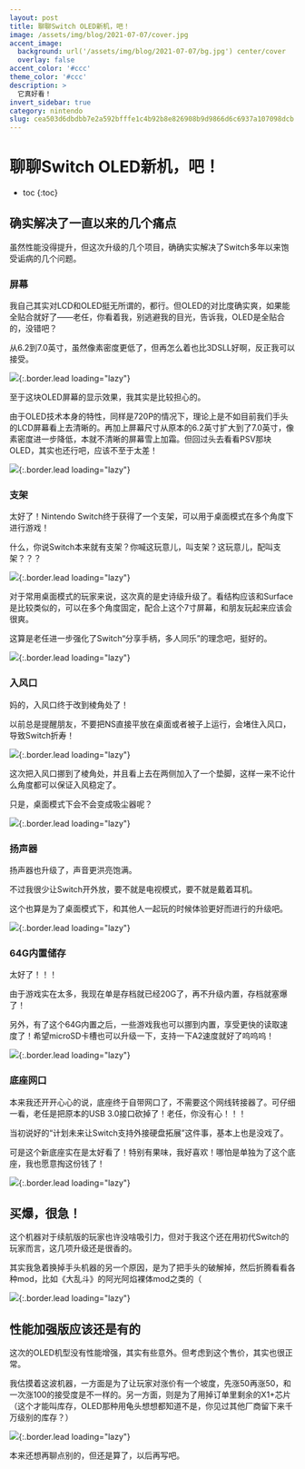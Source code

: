 ```yaml
---
layout: post
title: 聊聊Switch OLED新机，吧！
image: /assets/img/blog/2021-07-07/cover.jpg
accent_image: 
  background: url('/assets/img/blog/2021-07-07/bg.jpg') center/cover
  overlay: false
accent_color: '#ccc'
theme_color: '#ccc'
description: >
  它真好看！
invert_sidebar: true
category: nintendo
slug: cea503d6dbdbb7e2a592bfffe1c4b92b8e826908b9d9866d6c6937a107098dcb
---
```


# 聊聊Switch OLED新机，吧！

* toc
{:toc}

## 确实解决了一直以来的几个痛点

虽然性能没得提升，但这次升级的几个项目，确确实实解决了Switch多年以来饱受诟病的几个问题。

### 屏幕

我自己其实对LCD和OLED挺无所谓的，都行。但OLED的对比度确实爽，如果能全贴合就好了——老任，你看着我，别逃避我的目光，告诉我，OLED是全贴合的，没错吧？

从6.2到7.0英寸，虽然像素密度更低了，但再怎么着也比3DSLL好啊，反正我可以接受。

![](/assets/img/blog/2021-07-07/1.jpg){:.border.lead loading="lazy"}

至于这块OLED屏幕的显示效果，我其实是比较担心的。

由于OLED技术本身的特性，同样是720P的情况下，理论上是不如目前我们手头的LCD屏幕看上去清晰的。再加上屏幕尺寸从原本的6.2英寸扩大到了7.0英寸，像素密度进一步降低，本就不清晰的屏幕雪上加霜。但回过头去看看PSV那块OLED，其实也还行吧，应该不至于太差！

![](/assets/img/blog/2021-07-07/2.jpg){:.border.lead loading="lazy"}

### 支架

太好了！Nintendo Switch终于获得了一个支架，可以用于桌面模式在多个角度下进行游戏！

什么，你说Switch本来就有支架？你喊这玩意儿，叫支架？这玩意儿，配叫支架？？？

![](/assets/img/blog/2021-07-07/3.jpg){:.border.lead loading="lazy"}

对于常用桌面模式的玩家来说，这次真的是史诗级升级了。看结构应该和Surface是比较类似的，可以在多个角度固定，配合上这个7寸屏幕，和朋友玩起来应该会很爽。

这算是老任进一步强化了Switch“分享手柄，多人同乐”的理念吧，挺好的。

![](/assets/img/blog/2021-07-07/4.jpg){:.border.lead loading="lazy"}

### 入风口

妈的，入风口终于改到棱角处了！

以前总是提醒朋友，不要把NS直接平放在桌面或者被子上运行，会堵住入风口，导致Switch折寿！

![](/assets/img/blog/2021-07-07/5.png){:.border.lead loading="lazy"}

这次把入风口挪到了棱角处，并且看上去在两侧加入了一个垫脚，这样一来不论什么角度都可以保证入风稳定了。

只是，桌面模式下会不会变成吸尘器呢？

![](/assets/img/blog/2021-07-07/6.jpg){:.border.lead loading="lazy"}

### 扬声器

扬声器也升级了，声音更洪亮饱满。

不过我很少让Switch开外放，要不就是电视模式，要不就是戴着耳机。

这个也算是为了桌面模式下，和其他人一起玩的时候体验更好而进行的升级吧。

![](/assets/img/blog/2021-07-07/7.jpg){:.border.lead loading="lazy"}

### 64G内置储存

太好了！！！

由于游戏实在太多，我现在单是存档就已经20G了，再不升级内置，存档就塞爆了！

另外，有了这个64G内置之后，一些游戏我也可以挪到内置，享受更快的读取速度了！希望microSD卡槽也可以升级一下，支持一下A2速度就好了呜呜呜！

![](/assets/img/blog/2021-07-07/8.jpg){:.border.lead loading="lazy"}

### 底座网口

本来我还开开心心的说，底座终于自带网口了，不需要这个网线转接器了。可仔细一看，老任是把原本的USB 3.0接口砍掉了！老任，你没有心！！！

当初说好的“计划未来让Switch支持外接硬盘拓展”这件事，基本上也是没戏了。

可是这个新底座实在是太好看了！特别有果味，我好喜欢！哪怕是单独为了这个底座，我也愿意掏这份钱了！

![](/assets/img/blog/2021-07-07/9.jpg){:.border.lead loading="lazy"}


## 买爆，很急！

这个机器对于续航版的玩家也许没啥吸引力，但对于我这个还在用初代Switch的玩家而言，这几项升级还是很香的。

其实我急着换掉手头机器的另一个原因，是为了把手头的破解掉，然后折腾看看各种mod，比如《大乱斗》的阿光阿焰裸体mod之类的（

![](/assets/img/blog/2021-07-07/10.jpg){:.border.lead loading="lazy"}

## 性能加强版应该还是有的

这次的OLED机型没有性能增强，其实有些意外。但考虑到这个售价，其实也很正常。

我估摸着这波机器，一方面是为了让玩家对涨价有一个坡度，先涨50再涨50，和一次涨100的接受度是不一样的。另一方面，则是为了用掉订单里剩余的X1+芯片（这个才能叫库存，OLED那种用龟头想想都知道不是，你见过其他厂商留下来千万级别的库存？）

![](/assets/img/blog/2021-07-07/11.jpg){:.border.lead loading="lazy"}

本来还想再聊点别的，但还是算了，以后再写吧。

